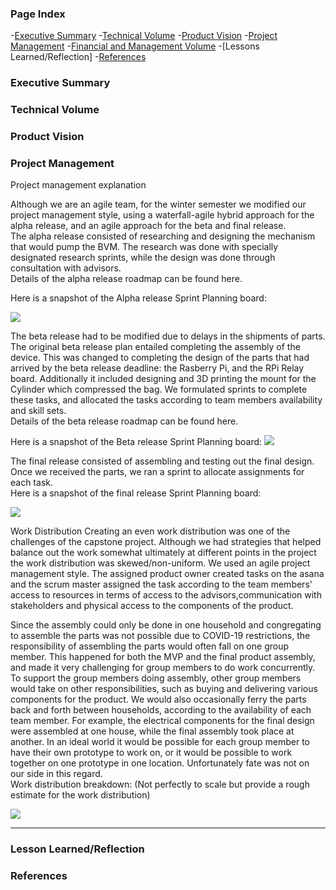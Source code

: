 ### Page Index
-[Executive Summary](#executive-summary)
-[Technical Volume](#technical-volume)
-[Product Vision](#product-vision)
-[Project Management](#project-Management)
-[Financial and Management Volume](#financial-and-management-volume)
-[Lessons Learned/Reflection]
-[References](#references)

### Executive Summary
### Technical Volume
### Product Vision
### Project Management
Project management explanation

Although we are an agile team, for the winter semester we modified our project management style, using a waterfall-agile hybrid approach for the alpha release, and an agile approach for the beta and final release.  
The alpha release consisted of researching and designing the mechanism that would pump the BVM.  The research was done with specially designated research sprints, while the design was done through consultation with advisors.  
Details of the alpha release roadmap can be found here. 

Here is a snapshot of the Alpha release Sprint Planning board:

<img src="Final_image/man1.png" alt=" " >

The beta release had to be modified due to delays in the shipments of parts. The original beta release plan entailed completing the assembly of the device. This was changed to completing the design of the parts that had arrived by the beta release deadline: the Rasberry Pi, and the RPi Relay board.  Additionally it included designing and 3D printing the mount for the Cylinder which compressed the bag.  We formulated sprints to complete these tasks, and allocated the tasks according to team members availability and skill sets.  
Details of the beta release roadmap can be found here. 

Here is a snapshot of the Beta release Sprint Planning board:
<img src="Final_image/man2.png" alt=" " >



The final release consisted of assembling and testing out the final design.  Once we received the parts, we ran a sprint to allocate assignments for each task.  
Here is a snapshot of the final release Sprint Planning board:

<img src="Final_image/man3.png" alt=" " >


Work Distribution
Creating an even work distribution was one of the challenges of the capstone project. Although we had strategies that helped balance out the work somewhat ultimately at different points in the project the work distribution was skewed/non-uniform. We used an agile project management style. The assigned product owner created tasks on the asana and the scrum master assigned the task according to the team members' access to resources in terms of access to the advisors,communication with stakeholders and physical access to the components of the product. 

Since the assembly could only be done in one household and congregating to assemble the parts was not possible due to COVID-19 restrictions, the responsibility of assembling the parts would often fall on one group member.  This happened for both the MVP and the final product assembly, and made it very challenging for group members to do work concurrently.  To support the group members doing assembly, other group members would take on other responsibilities, such as buying and delivering various components for the product.  We would also occasionally ferry the parts back and forth between households, according to the availability of each team member. For example, the electrical components for the final design were assembled at one house, while the final assembly took place at another.   In an ideal world it would be possible for each group member to have their own prototype to work on, or it would be possible to work together on one prototype in one location.  Unfortunately fate was not on our side in this regard.  
Work distribution breakdown: (Not perfectly to scale but provide a rough estimate for the work distribution)

<img src="Final_image/man4.png" alt=" " >

***




















### Lesson Learned/Reflection
### References
